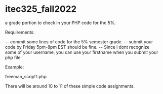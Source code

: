 # itec325_fall2022
a grade portion to check in your  PHP code for the 5%. 

Requirements:

-- commit some lines of code for the 5% semester grade.
-- submit your code by Friday 5pm-8pm EST should be fine.
-- Since i dont recognize some of your username, you can use your firstname when you submit your php file

Example:

freeman_script1.php

There will be around 10 to 11 of these simple code assignments.
